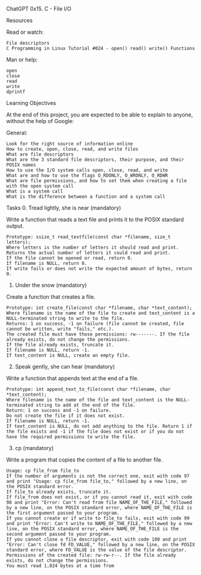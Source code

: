 ChatGPT
0x15. C - File I/O

Resources

Read or watch:

    File descriptors
    C Programming in Linux Tutorial #024 - open() read() write() Functions

Man or help:

    open
    close
    read
    write
    dprintf

Learning Objectives

At the end of this project, you are expected to be able to explain to anyone, without the help of Google:

General:

    Look for the right source of information online
    How to create, open, close, read, and write files
    What are file descriptors
    What are the 3 standard file descriptors, their purpose, and their POSIX names
    How to use the I/O system calls open, close, read, and write
    What are and how to use the flags O_RDONLY, O_WRONLY, O_RDWR
    What are file permissions, and how to set them when creating a file with the open system call
    What is a system call
    What is the difference between a function and a system call

Tasks
0. Tread lightly, she is near (mandatory)

Write a function that reads a text file and prints it to the POSIX standard output.

    Prototype: ssize_t read_textfile(const char *filename, size_t letters);
    Where letters is the number of letters it should read and print.
    Returns the actual number of letters it could read and print.
    If the file cannot be opened or read, return 0.
    If filename is NULL, return 0.
    If write fails or does not write the expected amount of bytes, return 0.

1. Under the snow (mandatory)

Create a function that creates a file.

    Prototype: int create_file(const char *filename, char *text_content);
    Where filename is the name of the file to create and text_content is a NULL-terminated string to write to the file.
    Returns: 1 on success, -1 on failure (file cannot be created, file cannot be written, write "fails," etc.).
    The created file must have those permissions: rw-------. If the file already exists, do not change the permissions.
    If the file already exists, truncate it.
    If filename is NULL, return -1.
    If text_content is NULL, create an empty file.

2. Speak gently, she can hear (mandatory)

Write a function that appends text at the end of a file.

    Prototype: int append_text_to_file(const char *filename, char *text_content);
    Where filename is the name of the file and text_content is the NULL-terminated string to add at the end of the file.
    Return: 1 on success and -1 on failure.
    Do not create the file if it does not exist.
    If filename is NULL, return -1.
    If text_content is NULL, do not add anything to the file. Return 1 if the file exists and -1 if the file does not exist or if you do not have the required permissions to write the file.

3. cp (mandatory)

Write a program that copies the content of a file to another file.

    Usage: cp file_from file_to
    If the number of arguments is not the correct one, exit with code 97 and print "Usage: cp file_from file_to," followed by a new line, on the POSIX standard error.
    If file_to already exists, truncate it.
    If file_from does not exist, or if you cannot read it, exit with code 98 and print "Error: Can't read from file NAME_OF_THE_FILE," followed by a new line, on the POSIX standard error, where NAME_OF_THE_FILE is the first argument passed to your program.
    If you cannot create or if write to file_to fails, exit with code 99 and print "Error: Can't write to NAME_OF_THE_FILE," followed by a new line, on the POSIX standard error, where NAME_OF_THE_FILE is the second argument passed to your program.
    If you cannot close a file descriptor, exit with code 100 and print "Error: Can't close fd FD_VALUE," followed by a new line, on the POSIX standard error, where FD_VALUE is the value of the file descriptor.
    Permissions of the created file: rw-rw-r--. If the file already exists, do not change the permissions.
    You must read 1,024 bytes at a time from
